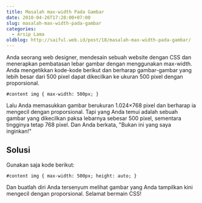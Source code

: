 ```yaml
---
title: Masalah max-width Pada Gambar
date: 2010-04-26T17:28:00+07:00
slug: masalah-max-width-pada-gambar
categories:
  - Arsip Lama
oldblog: http://saiful.web.id/post/18/masalah-max-width-pada-gambar/
---
```


Anda seorang web designer, mendesain sebuah website dengan CSS dan menerapkan pembatasan lebar gambar dengan menggunakan max-width. Anda mengetikkan kode-kode berikut dan berharap gambar-gambar yang lebih besar dari 500 pixel dapat dikecilkan ke ukuran 500 pixel dengan proporsional.

    #content img { max-width: 500px; }

Lalu Anda memasukkan gambar berukuran 1.024×768 pixel dan berharap ia mengecil dengan proporsional. Tapi yang Anda temui adalah sebuah gambar yang dikecilkan paksa lebarnya sebesar 500 pixel, sementara tingginya tetap 768 pixel. Dan Anda berkata, "Bukan ini yang saya inginkan!"

<!--more-->

## Solusi

Gunakan saja kode berikut:

    #content img { max-width: 500px; height: auto; }

Dan buatlah diri Anda tersenyum melihat gambar yang Anda tampilkan kini mengecil dengan proporsional. Selamat bermain CSS!
